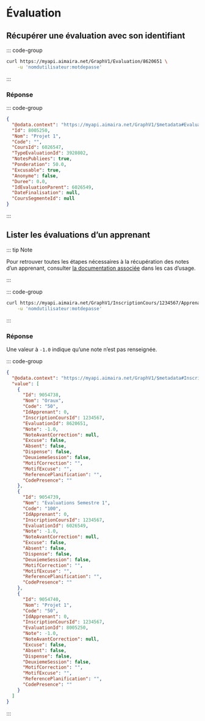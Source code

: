 # Évaluation

## Récupérer une évaluation avec son identifiant

::: code-group

```bash [cURL]
curl https://myapi.aimaira.net/GraphV1/Evaluation/8620651 \
    -u 'nomdutilisateur:motdepasse'
```

:::

### Réponse

::: code-group

```json [JSON]
{
  "@odata.context": "https://myapi.aimaira.net/GraphV1/$metadata#Evaluation/$entity",
  "Id": 8005250,
  "Nom": "Projet 1",
  "Code": "",
  "CoursId": 6026547,
  "TypeEvaluationId": 3920802,
  "NotesPubliees": true,
  "Ponderation": 50.0,
  "Excusable": true,
  "Anonyme": false,
  "Duree": 0.0,
  "IdEvaluationParent": 6026549,
  "DateFinalisation": null,
  "CoursSegmenteId": null
}
```

:::

## Lister les évaluations d’un apprenant

::: tip Note

Pour retrouver toutes les étapes nécessaires à la récupération des notes d’un apprenant, consulter
[la documentation associée][notes-apprenant] dans les cas d’usage.

:::

::: code-group

```bash [cURL]
curl https://myapi.aimaira.net/GraphV1/InscriptionCours/1234567/ApprenantEvaluation \
    -u 'nomdutilisateur:motdepasse'
```

:::

### Réponse

Une valeur à `-1.0` indique qu’une note n’est pas renseignée.

::: code-group

```json [JSON]
{
  "@odata.context": "https://myapi.aimaira.net/GraphV1/$metadata#InscriptionCours(1234567)/ApprenantEvaluation",
  "value": [
    {
      "Id": 9054738,
      "Nom": "Oraux",
      "Code": "50",
      "IdApprenant": 0,
      "InscriptionCoursId": 1234567,
      "EvaluationId": 8620651,
      "Note": -1.0,
      "NoteAvantCorrection": null,
      "Excuse": false,
      "Absent": false,
      "Dispense": false,
      "DeuxiemeSession": false,
      "MotifCorrection": "",
      "MotifExcuse": "",
      "ReferencePlanification": "",
      "CodePresence": ""
    },
    {
      "Id": 9054739,
      "Nom": "Evaluations Semestre 1",
      "Code": "100",
      "IdApprenant": 0,
      "InscriptionCoursId": 1234567,
      "EvaluationId": 6026549,
      "Note": -1.0,
      "NoteAvantCorrection": null,
      "Excuse": false,
      "Absent": false,
      "Dispense": false,
      "DeuxiemeSession": false,
      "MotifCorrection": "",
      "MotifExcuse": "",
      "ReferencePlanification": "",
      "CodePresence": ""
    },
    {
      "Id": 9054740,
      "Nom": "Projet 1",
      "Code": "50",
      "IdApprenant": 0,
      "InscriptionCoursId": 1234567,
      "EvaluationId": 8005250,
      "Note": -1.0,
      "NoteAvantCorrection": null,
      "Excuse": false,
      "Absent": false,
      "Dispense": false,
      "DeuxiemeSession": false,
      "MotifCorrection": "",
      "MotifExcuse": "",
      "ReferencePlanification": "",
      "CodePresence": ""
    }
  ]
}
```

:::

[notes-apprenant]: /reference/cas-d-usage/recuperer-les-notes-d-un-apprenant
